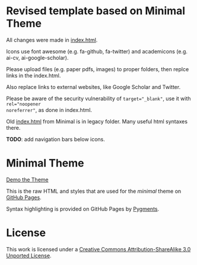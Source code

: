 # Revised template based on Minimal Theme
All changes were made in [index.html](https://github.com/jasonxyliu/minimal/blob/master/index.html).

Icons use font awesome (e.g. fa-github, fa-twitter) and academicons (e.g. ai-cv, ai-google-scholar).

Please upload files (e.g. paper pdfs, images) to proper folders, then replce links in the index.html.

Also replace links to external websites, like Google Scholar and Twitter.

Please be aware of the security vulnerability of <code>target="_blank"</code>, use it with <code>rel="noopener noreferrer"</code>, as done in index.html.

Old [index.html](https://github.com/jasonxyliu/minimal/blob/master/legacy/index.html) from Minimal is in legacy folder. Many useful html syntaxes there.

**TODO**: add navigation bars below icons.


# Minimal Theme

[Demo the Theme](http://orderedlist.github.com/minimal/)

This is the raw HTML and styles that are used for the *minimal* theme on [GitHub Pages](http://pages.github.com/).

Syntax highlighting is provided on GitHub Pages by [Pygments](http://pygments.org).

# License

This work is licensed under a [Creative Commons Attribution-ShareAlike 3.0 Unported License](http://creativecommons.org/licenses/by-sa/3.0/).



